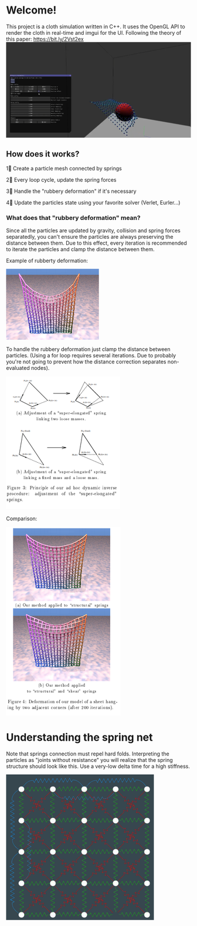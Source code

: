 # Welcome!

This project is a cloth simulation written in C++. It uses the OpenGL API to render the cloth in real-time and imgui for the UI. Following the theory of this paper: https://bit.ly/2Vst2ex
![overview](img/sample.png)


## How does it works?

1⃣ Create a particle mesh connected by springs

2⃣ Every loop cycle, update the spring forces

3⃣ Handle the "rubbery deformation" if it's necessary

4⃣ Update the particles state using your favorite solver (Verlet, Eurler...)


### What does that "rubbery deformation" mean?

Since all the particles are updated by gravity, collision and spring forces separatedly, you can't ensure the particles are always preserving the distance between them. Due to this effect, every iteration is recommended to iterate the particles and clamp the distance between them.

Example of rubberty deformation:

![example rubbery deformation](img/deformation.png)

To handle the rubbery deformation just clamp the distance between particles. (Using a for loop requires several iterations. Due to probably you're not going to prevent how the distance correction separates non-evaluated nodes).

![solution to deformation](img/solution.png)

Comparison:

![solution to deformation](img/comparison.png)


# Understanding the spring net

Note that springs connection must repel hard folds. 
Interpreting the particles as "joints without resistance" you will realize that the spring structure should look like this. Use a very-low delta time for a high stiffness.

![spring net structure](img/springnet.png)



